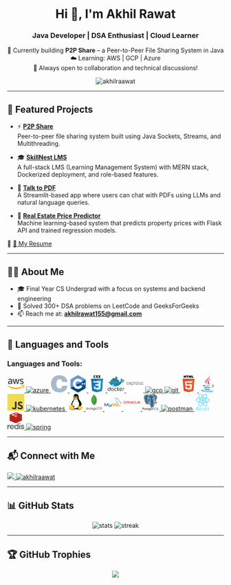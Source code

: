 <h1 align="center">Hi 👋, I'm Akhil Rawat</h1>
<h3 align="center">Java Developer | DSA Enthusiast | Cloud Learner</h3>

<p align="center">
  🔧 Currently building <b>P2P Share</b> – a Peer-to-Peer File Sharing System in Java <br>
  ☁️ Learning: AWS | GCP | Azure <br>
  💬 Always open to collaboration and technical discussions!
</p>

<p align="center">
  <img src="https://komarev.com/ghpvc/?username=akhilraawat&label=Profile%20views&color=0e75b6&style=flat" alt="akhilraawat" />
</p>

---

## 🚀 Featured Projects

- ⚡ **[P2P Share](https://github.com/AkhilRaawat)**  
  Peer-to-peer file sharing system built using Java Sockets, Streams, and Multithreading.

- 🎓 **[SkillNest LMS](https://www.skillnest-lms.tech)**  
  A full-stack LMS (Learning Management System) with MERN stack, Dockerized deployment, and role-based features.

- 📄 **[Talk to PDF](https://talktopdfakhil.streamlit.app/)**  
  A Streamlit-based app where users can chat with PDFs using LLMs and natural language queries.

- 🏡 **[Real Estate Price Predictor](https://github.com/AkhilRaawat)**  
  Machine learning-based system that predicts property prices with Flask API and trained regression models.

📄 [📎 My Resume](https://drive.google.com/file/d/167FYlsu8YfhZa6hDmGFlWG3dzELQx5kw/view?usp=sharing)

---

## 👨‍💻 About Me

- 🎓 Final Year CS Undergrad with a focus on systems and backend engineering  
- 🧠 Solved 300+ DSA problems on LeetCode and GeeksForGeeks   
- 📫 Reach me at: **akhilrawat155@gmail.com**

---

## 🧠 Languages and Tools

<h3 align="left">Languages and Tools:</h3>
<p align="left">
  <a href="https://aws.amazon.com" target="_blank" rel="noreferrer">
    <img src="https://raw.githubusercontent.com/devicons/devicon/master/icons/amazonwebservices/amazonwebservices-original-wordmark.svg" alt="aws" width="40" height="40"/>
  </a>
  <a href="https://azure.microsoft.com/en-in/" target="_blank" rel="noreferrer">
    <img src="https://www.vectorlogo.zone/logos/microsoft_azure/microsoft_azure-icon.svg" alt="azure" width="40" height="40"/>
  </a>
  <a href="https://www.cprogramming.com/" target="_blank" rel="noreferrer">
    <img src="https://raw.githubusercontent.com/devicons/devicon/master/icons/c/c-original.svg" alt="c" width="40" height="40"/>
  </a>
  <a href="https://www.w3schools.com/cpp/" target="_blank" rel="noreferrer">
    <img src="https://raw.githubusercontent.com/devicons/devicon/master/icons/cplusplus/cplusplus-original.svg" alt="cplusplus" width="40" height="40"/>
  </a>
  <a href="https://www.w3schools.com/css/" target="_blank" rel="noreferrer">
    <img src="https://raw.githubusercontent.com/devicons/devicon/master/icons/css3/css3-original-wordmark.svg" alt="css3" width="40" height="40"/>
  </a>
  <a href="https://www.docker.com/" target="_blank" rel="noreferrer">
    <img src="https://raw.githubusercontent.com/devicons/devicon/master/icons/docker/docker-original-wordmark.svg" alt="docker" width="40" height="40"/>
  </a>
  <a href="https://expressjs.com" target="_blank" rel="noreferrer">
    <img src="https://raw.githubusercontent.com/devicons/devicon/master/icons/express/express-original-wordmark.svg" alt="express" width="40" height="40"/>
  </a>
  
  <a href="https://cloud.google.com" target="_blank" rel="noreferrer">
    <img src="https://www.vectorlogo.zone/logos/google_cloud/google_cloud-icon.svg" alt="gcp" width="40" height="40"/>
  </a>
  <a href="https://git-scm.com/" target="_blank" rel="noreferrer">
    <img src="https://www.vectorlogo.zone/logos/git-scm/git-scm-icon.svg" alt="git" width="40" height="40"/>
  </a>
  <a href="https://www.w3.org/html/" target="_blank" rel="noreferrer">
    <img src="https://raw.githubusercontent.com/devicons/devicon/master/icons/html5/html5-original-wordmark.svg" alt="html5" width="40" height="40"/>
  </a>
  <a href="https://www.java.com" target="_blank" rel="noreferrer">
    <img src="https://raw.githubusercontent.com/devicons/devicon/master/icons/java/java-original.svg" alt="java" width="40" height="40"/>
  </a>
  <a href="https://developer.mozilla.org/en-US/docs/Web/JavaScript" target="_blank" rel="noreferrer">
    <img src="https://raw.githubusercontent.com/devicons/devicon/master/icons/javascript/javascript-original.svg" alt="javascript" width="40" height="40"/>
  </a>
  <a href="https://kubernetes.io" target="_blank" rel="noreferrer">
    <img src="https://www.vectorlogo.zone/logos/kubernetes/kubernetes-icon.svg" alt="kubernetes" width="40" height="40"/>
  </a>
  <a href="https://www.linux.org/" target="_blank" rel="noreferrer">
    <img src="https://raw.githubusercontent.com/devicons/devicon/master/icons/linux/linux-original.svg" alt="linux" width="40" height="40"/>
  </a>
  <a href="https://www.mongodb.com/" target="_blank" rel="noreferrer">
    <img src="https://raw.githubusercontent.com/devicons/devicon/master/icons/mongodb/mongodb-original-wordmark.svg" alt="mongodb" width="40" height="40"/>
  </a>
  <a href="https://www.mysql.com/" target="_blank" rel="noreferrer">
    <img src="https://raw.githubusercontent.com/devicons/devicon/master/icons/mysql/mysql-original-wordmark.svg" alt="mysql" width="40" height="40"/>
  </a>
  <a href="https://www.oracle.com/" target="_blank" rel="noreferrer">
    <img src="https://raw.githubusercontent.com/devicons/devicon/master/icons/oracle/oracle-original.svg" alt="oracle" width="40" height="40"/>
  </a>
  <a href="https://www.postgresql.org" target="_blank" rel="noreferrer">
    <img src="https://raw.githubusercontent.com/devicons/devicon/master/icons/postgresql/postgresql-original-wordmark.svg" alt="postgresql" width="40" height="40"/>
  </a>
  <a href="https://postman.com" target="_blank" rel="noreferrer">
    <img src="https://www.vectorlogo.zone/logos/getpostman/getpostman-icon.svg" alt="postman" width="40" height="40"/>
  </a>
  <a href="https://reactjs.org/" target="_blank" rel="noreferrer">
    <img src="https://raw.githubusercontent.com/devicons/devicon/master/icons/react/react-original-wordmark.svg" alt="react" width="40" height="40"/>
  </a>
  <a href="https://redis.io" target="_blank" rel="noreferrer">
    <img src="https://raw.githubusercontent.com/devicons/devicon/master/icons/redis/redis-original-wordmark.svg" alt="redis" width="40" height="40"/>
  </a>
  <a href="https://spring.io/" target="_blank" rel="noreferrer">
    <img src="https://www.vectorlogo.zone/logos/springio/springio-icon.svg" alt="spring" width="40" height="40"/>
  </a>
</p>

---

## 📬 Connect with Me

<p align="left">
  <a href="https://linkedin.com/in/akhil-rawat" target="_blank">
    <img src="https://skillicons.dev/icons?i=linkedin" height="30" />
  </a>
  <a href="https://www.leetcode.com/akhilraawat" target="blank">
    <img  src="https://raw.githubusercontent.com/rahuldkjain/github-profile-readme-generator/master/src/images/icons/Social/leet-code.svg" alt="akhilraawat" height="30" /></a>
</p>
</p>

---



## 📊 GitHub Stats

<p align="center">
  <img src="https://github-readme-stats.vercel.app/api?username=AkhilRaawat&show_icons=true&theme=github_dark" alt="stats" height="200"/>
  <img src="https://github-readme-streak-stats.herokuapp.com?user=AkhilRaawat&theme=dark" alt="streak" height="200"/>
</p>


---

## 🏆 GitHub Trophies

<p align="center">
  <img src="https://github-profile-trophy.vercel.app/?username=akhilraawat&theme=monokai&margin-w=15&no-frame=true" />
</p>

